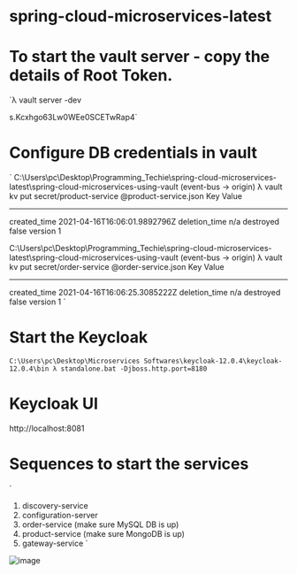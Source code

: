 # spring-cloud-microservices-latest

# To start the vault server - copy the details of Root Token.

`λ vault server -dev

s.Kcxhgo63Lw0WEe0SCETwRap4`

# Configure DB credentials in vault

`
C:\Users\pc\Desktop\Programming_Techie\spring-cloud-microservices-latest\spring-cloud-microservices-using-vault (event-bus -> origin)
λ vault kv put secret/product-service @product-service.json
Key              Value
---              -----
created_time     2021-04-16T16:06:01.9892796Z
deletion_time    n/a
destroyed        false
version          1

C:\Users\pc\Desktop\Programming_Techie\spring-cloud-microservices-latest\spring-cloud-microservices-using-vault (event-bus -> origin)
λ vault kv put secret/order-service @order-service.json
Key              Value
---              -----
created_time     2021-04-16T16:06:25.3085222Z
deletion_time    n/a
destroyed        false
version          1
`

# Start the Keycloak 

`
C:\Users\pc\Desktop\Microservices Softwares\keycloak-12.0.4\keycloak-12.0.4\bin
λ standalone.bat -Djboss.http.port=8180
`

# Keycloak UI

http://localhost:8081

# Sequences to start the services

`
1) discovery-service
2) configuration-server
3) order-service (make sure MySQL DB is up)
4) product-service (make sure MongoDB is up)
5) gateway-service
`

![image](https://user-images.githubusercontent.com/54174687/115062730-4a4c4800-9f08-11eb-8a0e-29e6bfecaeeb.png)


